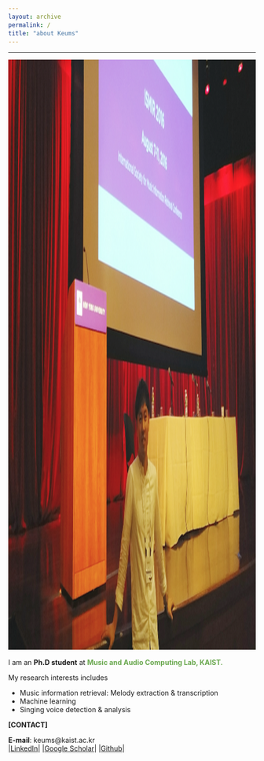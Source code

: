 ```yaml
---
layout: archive
permalink: /
title: "about Keums"
---
```

<hr />
<img src="/images/keums.png"  width="600" height="1200" >

<p>I am an <b>Ph.D student</b> at <b><span style="color:#6aa84f"> Music and Audio Computing Lab, KAIST.</span></b><br>

<p>My research interests includes
<ul>
  <li>Music information retrieval: Melody extraction & transcription</li>
  <li>Machine learning </li>
  <li>Singing voice detection & analysis </li>  
</ul>
</p>

<p><b>[CONTACT]</b><br></p>
  <b>E-mail</b>: keums@kaist.ac.kr<br>
  |<a href = "https://www.linkedin.com/in/sangeun-kum-34b097127?trk=nav_responsive_tab_profile_pic" target="_blank">LinkedIn</a>|
  |<a href = "https://scholar.google.co.kr/citations?user=26hFwmwAAAAJ&hl=ko&authuser=1" target="_blank">Google Scholar</a>|
  |<a href = "https://github.com/keums" target="_blank">Github</a>|
